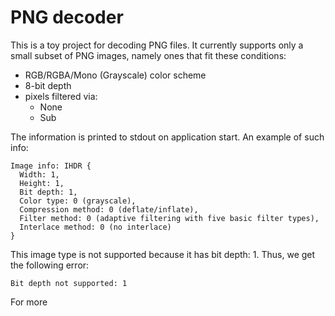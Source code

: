 # PNG decoder

This is a toy project for decoding PNG files. It currently supports only a small subset of PNG images, namely ones that fit these conditions:

- RGB/RGBA/Mono (Grayscale) color scheme
- 8-bit depth
- pixels filtered via:
  - None
  - Sub

The information is printed to stdout on application start. An example of such info:

```text
Image info: IHDR {
  Width: 1,
  Height: 1,
  Bit depth: 1,
  Color type: 0 (grayscale),
  Compression method: 0 (deflate/inflate),
  Filter method: 0 (adaptive filtering with five basic filter types),
  Interlace method: 0 (no interlace)
}
```

This image type is not supported because it has bit depth: 1. Thus, we get the following error:
```text
Bit depth not supported: 1
```

For more 
